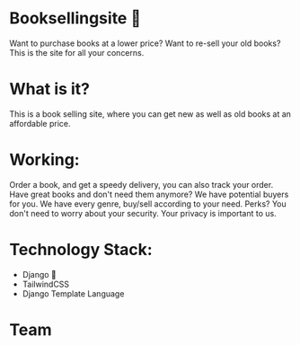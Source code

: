 # Booksellingsite :book:
Want to purchase books at a lower price? Want to re-sell your old books? This is the site for all your concerns.
# What is it?
This is a book selling site, where you can get new as well as old books at an affordable price.
# Working:
Order a book, and get a speedy delivery, you can also track your order. Have great books and don't need them anymore? We have potential buyers for you. We have every genre, buy/sell according to your need. Perks? You don't need to worry about your security. Your privacy is important to us. 
# Technology Stack:
- Django :snake:
- TailwindCSS
- Django Template Language

# Team
